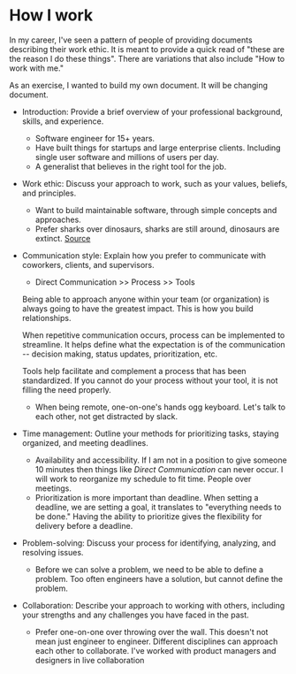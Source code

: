 # How I work

In my career, I've seen a pattern of people of providing documents describing
their work ethic. It is meant to provide a quick read of "these are the reason I
do these things". There are variations that also include "How to work with me."

As an exercise, I wanted to build my own document. It will be changing document.

- Introduction: Provide a brief overview of your professional background,
  skills, and experience.
  - Software engineer for 15+ years.
  - Have built things for startups and large enterprise clients. Including
    single user software and millions of users per day.
  - A generalist that believes in the right tool for the job.

- Work ethic: Discuss your approach to work, such as your values, beliefs, and
  principles.
  - Want to build maintainable software, through simple concepts and approaches.
  - Prefer sharks over dinosaurs, sharks are still around, dinosaurs are
    extinct.
    [Source](https://www.simplethread.com/20-things-ive-learned-in-my-20-years-as-a-software-engineer/)

- Communication style: Explain how you prefer to communicate with coworkers,
  clients, and supervisors.
  - Direct Communication >> Process >> Tools

  Being able to approach anyone within your team (or organization) is always
  going to have the greatest impact. This is how you build relationships.

  When repetitive communication occurs, process can be implemented to
  streamline. It helps define what the expectation is of the communication --
  decision making, status updates, prioritization, etc.

  Tools help facilitate and complement a process that has been standardized. If
  you cannot do your process without your tool, it is not filling the need
  properly.
  - When being remote, one-on-one's hands ogg keyboard. Let's talk to each other,
    not get distracted by slack.

- Time management: Outline your methods for prioritizing tasks, staying
  organized, and meeting deadlines.
  - Availability and accessibility. If I am not in a position to give someone 10
    minutes then things like _Direct Communication_ can never occur. I will work
    to reorganize my schedule to fit time. People over meetings.
  - Prioritization is more important than deadline. When setting a deadline, we
    are setting a goal, it translates to "everything needs to be done." Having
    the ability to prioritize gives the flexibility for delivery before a
    deadline.

- Problem-solving: Discuss your process for identifying, analyzing, and
  resolving issues.
  - Before we can solve a problem, we need to be able to define a problem. Too
    often engineers have a solution, but cannot define the problem.

- Collaboration: Describe your approach to working with others, including your
  strengths and any challenges you have faced in the past.
  - Prefer one-on-one over throwing over the wall. This doesn't not mean just
    engineer to engineer. Different disciplines can approach each other to
    collaborate. I've worked with product managers and designers in live
    collaboration
